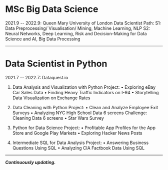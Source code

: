 # MSc Big Data Science
2021.9 -- 2022.9: Queen Mary University of London
Data Scientist Path:
S1: Data Preprocessing/ Visualisation/ Mining, Machine Learning, NLP
S2: Neural Networks, Deep Learning, Risk and Decision-Making for Data Science and AI, Big Data Processing
***
# Data Scientist in Python

2021.7 -- 2022.7: Dataquest.io
1. Data Analysis and Visualization with Python
Project:
• Exploring eBay Car Sales Data
• Finding Heavy Traffic Indicators on I-94
• Storytelling Data Visualization on Exchange Rates

2. Data Cleaning with Python
Project:
• Clean and Analyze Employee Exit Surveys
• Analyzing NYC High School Data 6 screens Challenge: Cleaning Data 6 screens • Star Wars Survey

3. Python for Data Science
Project:
• Profitable App Profiles for the App Store and Google Play Markets • Exploring Hacker News Posts

4. Intermediate SQL for Data Analysis
Project:
• Answering Business Questions Using SQL 
• Analyzing CIA Factbook Data Using SQL
***
***Continuously updating.***
